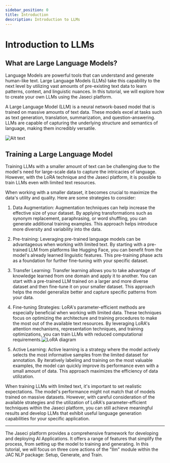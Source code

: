 ```yaml
---
sidebar_position: 0
title: Introduction
description: Introduction to LLMs
---
```


# Introduction to LLMs

## What are Large Language Models?

Language Models are powerful tools that can understand and generate human-like text. Large Language Models (LLMs) take this capability to the next level by utilizing vast amounts of pre-existing text data to learn patterns, context, and linguistic nuances. In this tutorial, we will explore how to create your own LLMs using the Jaseci platform.

A Large Language Model (LLM) is a neural network-based model that is trained on massive amounts of text data. These models excel at tasks such as text generation, translation, summarization, and question-answering. LLMs are capable of capturing the underlying structure and semantics of language, making them incredibly versatile.

![Alt text](https://miro.medium.com/v2/resize:fit:1400/1*_3AM0Yhc7qgCvZ_X1L8mhw.gif)

## Training a Large Language Model

Training LLMs with a smaller amount of text can be challenging due to the model's need for large-scale data to capture the intricacies of language. However, with the LoRA technique and the Jaseci platform, it is possible to train LLMs even with limited text resources.

When working with a smaller dataset, it becomes crucial to maximize the data's utility and quality. Here are some strategies to consider:

1. Data Augmentation: Augmentation techniques can help increase the effective size of your dataset. By applying transformations such as synonym replacement, paraphrasing, or word shuffling, you can generate additional training examples. This approach helps introduce more diversity and variability into the data.

2. Pre-training: Leveraging pre-trained language models can be advantageous when working with limited text. By starting with a pre-trained LLM from platforms like Hugging Face, you can benefit from the model's already learned linguistic features. This pre-training phase acts as a foundation for further fine-tuning with your specific dataset.

3. Transfer Learning: Transfer learning allows you to take advantage of knowledge learned from one domain and apply it to another. You can start with a pre-trained LLM trained on a larger and more diverse dataset and then fine-tune it on your smaller dataset. This approach helps the model generalize better and capture specific patterns from your data.

4. Fine-tuning Strategies: LoRA's parameter-efficient methods are especially beneficial when working with limited data. These techniques focus on optimizing the architecture and training procedures to make the most out of the available text resources. By leveraging LoRA's attention mechanisms, representation techniques, and training optimizations, you can train LLMs with reduced computational requirements.![LoRA diagram](https://sebastianraschka.com/images/blog/2023/llm-finetuning-lora/lora-weights.png)

5. Active Learning: Active learning is a strategy where the model actively selects the most informative samples from the limited dataset for annotation. By iteratively labeling and training on the most valuable examples, the model can quickly improve its performance even with a small amount of data. This approach maximizes the efficiency of data utilization.

When training LLMs with limited text, it's important to set realistic expectations. The model's performance might not match that of models trained on massive datasets. However, with careful consideration of the available strategies and the utilization of LoRA's parameter-efficient techniques within the Jaseci platform, you can still achieve meaningful results and develop LLMs that exhibit useful language generation capabilities for your specific application.

___

The Jaseci platform provides a comprehensive framework for developing and deploying AI Applications. It offers a range of features that simplify the process, from setting up the model to training and generating. In this tutorial, we will focus on three core actions of the "llm" module within the JAC NLP package: Setup, Generate, and Train.